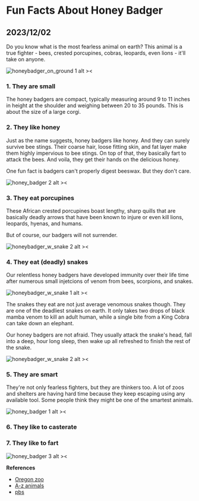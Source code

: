 # Fun Facts About Honey Badger
## 2023/12/02

Do you know what is the most fearless animal on earth? This animal is a true fighter - bees, crested porcupines, cobras, leopards, even lions - it'll take on anyone.

![honeybadger_on_ground 1 alt ><](https://b2177947.smushcdn.com/2177947/wp-content/uploads//Amapa.png?lossy=1&strip=1&webp=1)

### 1. They are small

The honey badgers are compact, typically measuring around 9 to 11 inches in height at the shoulder and weighing between 20 to 35 pounds. This is about the size of a large corgi.

### 2. They like honey

Just as the name suggests, honey badgers like honey. And they can surely survive bee stings. Their coarse hair, loose fitting skin, and fat layer make them highly impervious to bee stings. On top of that, they basically fart to attack the bees. And voila, they get their hands on the delicious honey.

One fun fact is badgers can't properly digest beeswax. But they don't care.

![honey_badger 2 alt ><](https://github.com/jinnycho/jinnycho.github.io/blob/main/src/assets/photos/honeybadger3.png?raw=true)

### 3. They eat porcupines
These African crested porcupines boast lengthy, sharp quills that are basically deadly arrows that have been known to injure or even kill lions, leopards, hyenas, and humans.

But of course, our badgers will not surrender. 

![honeybadger_w_snake 2 alt ><](https://github.com/jinnycho/jinnycho.github.io/blob/main/src/assets/photos/honeybadger2.png?raw=true)

### 4. They eat (deadly) snakes

Our relentless honey badgers have developed immunity over their life time after numerous small injetcions of venom from bees, scorpions, and snakes.

![honeybadger_w_snake 1 alt ><](https://cdn.jwplayer.com/v2/media/CpXdNWGV/poster.jpg?width=480)

The snakes they eat are not just average venomous snakes though. They are one of the deadliest snakes on earth. It only takes two drops of black mamba venom to kill an adult human, while a single bite from a King Cobra can take down an elephant.

Our honey badgers are not afraid. They usually attack the snake's head, fall into a deep, hour long sleep, then wake up all refreshed to finish the rest of the snake.

![honeybadger_w_snake 2 alt ><](https://github.com/jinnycho/jinnycho.github.io/blob/main/src/assets/photos/honeybadger4.gif?raw=true)

### 5. They are smart
They're not only fearless fighters, but they are thinkers too. A lot of zoos and shelters are having hard time because they keep escaping using any available tool. Some people think they might be one of the smartest animals.

![honey_badger 1 alt ><](https://github.com/jinnycho/jinnycho.github.io/blob/main/src/assets/photos/honeybadger1.gif?raw=true)

### 6. They like to casterate

### 7. They like to fart


![honey_badger 3 alt ><](https://media.giphy.com/media/f8k6R32qjJGV2/giphy-downsized.gif)

**References**
- [Oregon zoo](https://www.oregonzoo.org/animals/african-crested-porcupine#:~:text=The%20tips%20of%20its%20quills,%2C%20hyenas%2C%20and%20even%20humans.)
- [A-z animals](https://a-z-animals.com/blog/these-honey-badgers-are-basically-genius-safe-crackers/)
- [pbs](https://www.pbs.org/wnet/nature/are-honey-badgers-one-worlds-smartest-animals/21144/)